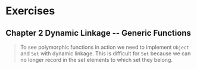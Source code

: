 # Exercises

## Chapter 2 Dynamic Linkage -- Generic Functions

> To see polymorphic functions in action we need to implement `Object` and `Set` with dynamic linkage. This is difficult for `Set` because we can no longer record in the set elements to which set they belong.
